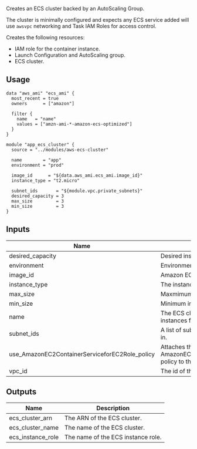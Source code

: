 <!-- BEGINNING OF PRE-COMMIT-TERRAFORM DOCS HOOK -->
Creates an ECS cluster backed by an AutoScaling Group.

The cluster is minimally configured and expects any ECS service added will
use `awsvpc` networking and Task IAM Roles for access control.

Creates the following resources:

* IAM role for the container instance.
* Launch Configuration and AutoScaling group.
* ECS cluster.

## Usage

```hcl
data "aws_ami" "ecs_ami" {
  most_recent = true
  owners      = ["amazon"]

  filter {
    name   = "name"
    values = ["amzn-ami-*-amazon-ecs-optimized"]
  }
}

module "app_ecs_cluster" {
  source = "../modules/aws-ecs-cluster"

  name        = "app"
  environment = "prod"

  image_id      = "${data.aws_ami.ecs_ami.image_id}"
  instance_type = "t2.micro"

  subnet_ids       = "${module.vpc.private_subnets}"
  desired_capacity = 3
  max_size         = 3
  min_size         = 3
}
```


## Inputs

| Name | Description | Type | Default | Required |
|------|-------------|:----:|:-----:|:-----:|
| desired_capacity | Desired instance count. | string | `2` | no |
| environment | Environment tag. | string | - | yes |
| image_id | Amazon ECS-Optimized AMI. | string | - | yes |
| instance_type | The instance type to use. | string | `t2.micro` | no |
| max_size | Maxmimum instance count. | string | `2` | no |
| min_size | Minimum instance count. | string | `2` | no |
| name | The ECS cluster name this will launching instances for. | string | - | yes |
| subnet_ids | A list of subnet IDs to launch resources in. | list | - | yes |
| use_AmazonEC2ContainerServiceforEC2Role_policy | Attaches the AWS managed AmazonEC2ContainerServiceforEC2Role policy to the ECS instance role. | string | `true` | no |
| vpc_id | The id of the VPC to launch resources in. | string | - | yes |

## Outputs

| Name | Description |
|------|-------------|
| ecs_cluster_arn | The ARN of the ECS cluster. |
| ecs_cluster_name | The name of the ECS cluster. |
| ecs_instance_role | The name of the ECS instance role. |

<!-- END OF PRE-COMMIT-TERRAFORM DOCS HOOK -->
